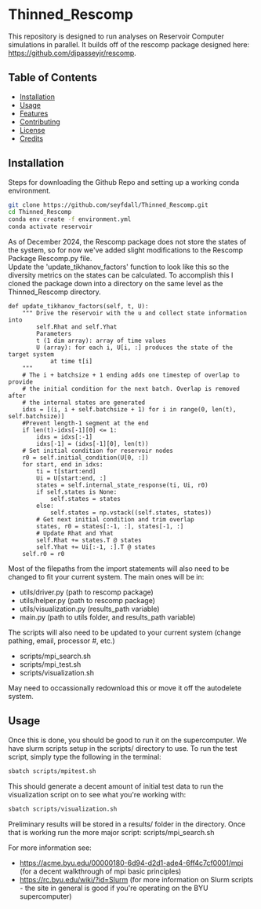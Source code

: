 # Thinned_Rescomp
This repository is designed to run analyses on Reservoir Computer simulations in parallel.  It builds off of the rescomp package designed here: https://github.com/djpasseyjr/rescomp.  

## Table of Contents
- [Installation](#installation)
- [Usage](#usage)
- [Features](#features)
- [Contributing](#contributing)
- [License](#license)
- [Credits](#credits)

## Installation
Steps for downloading the Github Repo and setting up a working conda environment.

```bash
git clone https://github.com/seyfdall/Thinned_Rescomp.git
cd Thinned_Rescomp
conda env create -f environment.yml
conda activate reservoir
```

As of December 2024, the Rescomp package does not store the states of the system, so for now we've added slight modifications to the Rescomp Package Rescomp.py file.  
Update the 'update_tikhanov_factors' function to look like this so the diversity metrics on the states can be calculated.  To accomplish this I cloned the package
down into a directory on the same level as the Thinned_Rescomp directory.
```code
def update_tikhanov_factors(self, t, U):
    """ Drive the reservoir with the u and collect state information into
        self.Rhat and self.Yhat
        Parameters
        t (1 dim array): array of time values
        U (array): for each i, U[i, :] produces the state of the target system
            at time t[i]
    """
    # The i + batchsize + 1 ending adds one timestep of overlap to provide
    # the initial condition for the next batch. Overlap is removed after
    # the internal states are generated
    idxs = [(i, i + self.batchsize + 1) for i in range(0, len(t), self.batchsize)]
    #Prevent length-1 segment at the end
    if len(t)-idxs[-1][0] <= 1:
        idxs = idxs[:-1]
        idxs[-1] = (idxs[-1][0], len(t))
    # Set initial condition for reservoir nodes
    r0 = self.initial_condition(U[0, :])
    for start, end in idxs:
        ti = t[start:end]
        Ui = U[start:end, :]
        states = self.internal_state_response(ti, Ui, r0)
        if self.states is None:
            self.states = states
        else:
            self.states = np.vstack((self.states, states))
        # Get next initial condition and trim overlap
        states, r0 = states[:-1, :], states[-1, :]
        # Update Rhat and Yhat
        self.Rhat += states.T @ states
        self.Yhat += Ui[:-1, :].T @ states
    self.r0 = r0
```

Most of the filepaths from the import statements will also need to be changed to fit your current system.  The main ones will be in:
* utils/driver.py (path to rescomp package)
* utils/helper.py (path to rescomp package)
* utils/visualization.py (results_path variable)
* main.py (path to utils folder, and results_path variable)

The scripts will also need to be updated to your current system (change pathing, email, processor #, etc.)
* scripts/mpi_search.sh
* scripts/mpi_test.sh
* scripts/visualization.sh

May need to occassionally redownload this or move it off the autodelete system.

## Usage
Once this is done, you should be good to run it on the supercomputer.  We have slurm scripts setup in the scripts/ directory to use.
To run the test script, simply type the following in the terminal:

```bash
sbatch scripts/mpitest.sh
```

This should generate a decent amount of initial test data to run the visualization script on to see what you're working with:

```bash
sbatch scripts/visualization.sh
```

Preliminary results will be stored in a results/ folder in the directory.  Once that is working run the more major script:
scripts/mpi_search.sh

For more information see:
* https://acme.byu.edu/00000180-6d94-d2d1-ade4-6ff4c7cf0001/mpi (for a decent walkthrough of mpi basic principles)
* https://rc.byu.edu/wiki/?id=Slurm (for more information on Slurm scripts - the site in general is good if you're operating on the BYU supercomputer)
